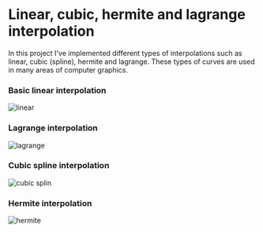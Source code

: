
# Linear, cubic, hermite and lagrange interpolation

In this project I've implemented different types of interpolations such as linear, cubic (spline), hermite and lagrange. These types of curves are used in many areas of computer graphics.

### Basic linear interpolation
![linear](https://user-images.githubusercontent.com/30556894/66855783-2f4fef00-ef84-11e9-86f6-583bddbdcbfb.png)

### Lagrange interpolation
![lagrange](https://user-images.githubusercontent.com/30556894/66855782-2eb75880-ef84-11e9-8bc0-674e5676de95.png)

### Cubic spline interpolation
![cubic splin](https://user-images.githubusercontent.com/30556894/66855778-2eb75880-ef84-11e9-8890-7da852bdcb9a.png)

### Hermite interpolation
![hermite](https://user-images.githubusercontent.com/30556894/66855780-2eb75880-ef84-11e9-9bad-190da259562a.png)
